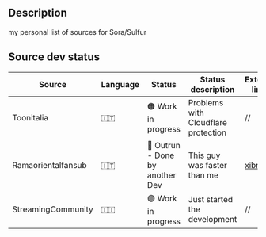 ## Description
my personal list of sources for Sora/Sulfur

## Source dev status

| Source | Language | Status | Status description | External links |
|-----------|-----------|-----------|-----------|-----------|
| Toonitalia | 🇮🇹 | :orange_circle: Work in progress | Problems with Cloudflare protection | //  |
| Ramaorientalfansub | 🇮🇹 | :large_blue_circle: Outrun - Done by another Dev | This guy was faster than me | [xibrox](https://github.com/xibrox/sora-movie-module/tree/main/ramaorientalfansub)  |
| StreamingCommunity | 🇮🇹 | :purple_circle: Work in progress | Just started the development | //  |
